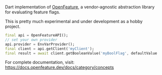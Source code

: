 Dart implementation of [OpenFeature](https://openfeature.dev), a vendor-agnostic abstraction library for evaluating feature flags.

This is pretty much experimental and under development as a hobby project.

```dart
final api = OpenFeatureAPI();
// set your own provider
api.provider = EnvVarProvider();
final client = api.getClient('myClient');
final result = await client.getBooleanValue('myBoolFlag', defaultValue: false);
```

For complete documentation, visit: https://docs.openfeature.dev/docs/category/concepts
